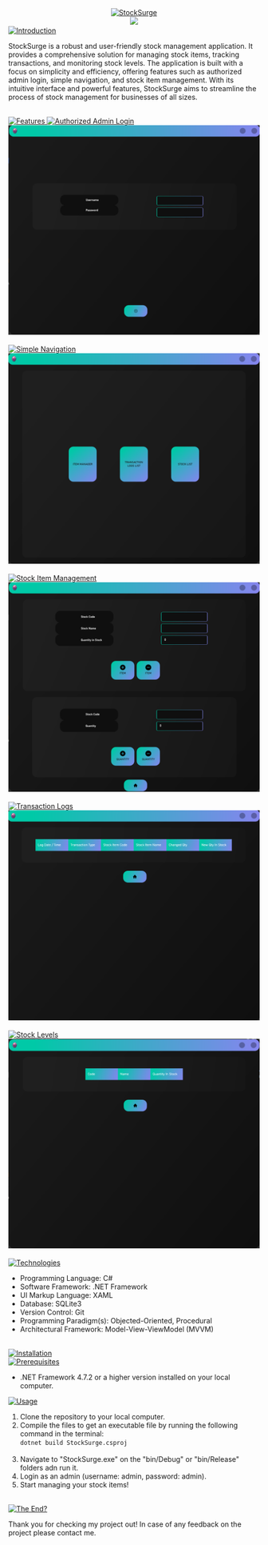 <div align="center">
    <a href="https://git.io/typing-svg">
        <img src="https://readme-typing-svg.demolab.com?font=Jetbrains+Mono&weight=700&size=40&pause=10&color=27F786&center=true&vCenter=true&repeat=false&random=false&width=600&lines=StockSurge" alt="StockSurge" />
    </a>
</div>
<div align="center">
    <a href="https://skillicons.dev">
        <img src="https://skillicons.dev/icons?i=cs,dotnet,sqlite,git&theme=dark" />
    </a>
</div>
<div>
    <a href="https://git.io/typing-svg">
        <img src="https://readme-typing-svg.demolab.com?font=Jetbrains+Mono&size=25&weight=700&pause=10&color=27F786&background=AE49FF00&center=false&vCenter=true&repeat=false&random=false&width=435&height=35&lines=Introduction" alt="Introduction" />
    </a>
    <p>StockSurge is a robust and user-friendly stock management application. It provides a comprehensive solution for managing stock items, tracking transactions, and monitoring stock levels. The application is built with a focus on simplicity and efficiency, offering features such as authorized admin login, simple navigation, and stock item management. With its intuitive interface and powerful features, StockSurge aims to streamline the process of stock management for businesses of all sizes.</p>
</div>
<br>
<div>
    <a href="https://git.io/typing-svg">
        <img src="https://readme-typing-svg.demolab.com?font=Jetbrains+Mono&size=25&weight=700&pause=10&color=27F786&background=AE49FF00&center=false&vCenter=true&repeat=false&random=false&width=435&height=35&lines=Features" alt="Features" />
    </a>
    <a href="https://git.io/typing-svg">
        <img src="https://readme-typing-svg.demolab.com?font=Jetbrains+Mono&size=15&weight=700&&duration=5&pause=1&color=27F786&background=AE49FF00&center=false&vCenter=true&repeat=false&random=false&width=435&height=35&lines=Authorized+Admin+Login" alt="Authorized Admin Login" />
    </a>
    <div>
        <img src="StockSurge/Assets/Images/Previews/login_screen.png" alt="Login Screen"/>
    </div>
    <br>
    <a href="https://git.io/typing-svg">
        <img src="https://readme-typing-svg.demolab.com?font=Jetbrains+Mono&size=15&weight=700&&duration=5&pause=1&color=27F786&background=AE49FF00&center=false&vCenter=true&repeat=false&random=false&width=435&height=35&lines=Simple+Navigation" alt="Simple Navigation" />
    </a>
    <div>
        <img src="StockSurge/Assets/Images/Previews/home_screen.png" alt="Home Screen"/>
    </div>
    <br>
    <a href="https://git.io/typing-svg">
        <img src="https://readme-typing-svg.demolab.com?font=Jetbrains+Mono&size=15&weight=700&&duration=5&pause=1&color=27F786&background=AE49FF00&center=false&vCenter=true&repeat=false&random=false&width=435&height=35&lines=Stock+Item+Management" alt="Stock Item Management" />
    </a>
    <div>
        <img src="StockSurge/Assets/Images/Previews/stock_item_editing_screen.png" alt="Stock Item Editing Screen"/>
    </div>
    <br>
    <a href="https://git.io/typing-svg">
        <img src="https://readme-typing-svg.demolab.com?font=Jetbrains+Mono&size=15&weight=700&&duration=5&pause=1&color=27F786&background=AE49FF00&center=false&vCenter=true&repeat=false&random=false&width=435&height=35&lines=Transaction+Logs" alt="Transaction Logs" />
    </a>
    <div>
        <img src="StockSurge/Assets/Images/Previews/transaction_log_screen.png" alt="Transaction Log Screen"/>
    </div>
    <br>
    <a href="https://git.io/typing-svg">
        <img src="https://readme-typing-svg.demolab.com?font=Jetbrains+Mono&size=15&weight=700&&duration=5&pause=1&color=27F786&background=AE49FF00&center=false&vCenter=true&repeat=false&random=false&width=435&height=35&lines=Stock+Levels" alt="Stock Levels" />
    </a>
    <div>
        <img src="StockSurge/Assets/Images/Previews/stock_item_screen.png" alt="Stock Item Screen"/>
    </div>
</div>
<br>
<div>
    <a href="https://git.io/typing-svg">
        <img src="https://readme-typing-svg.demolab.com?font=Jetbrains+Mono&size=25&weight=700&pause=10&color=27F786&background=AE49FF00&center=false&vCenter=true&repeat=false&random=false&width=435&height=35&lines=Technologies" alt="Technologies" />
    </a>
    <ul>
        <li>Programming Language: C#</li>
        <li>Software Framework: .NET Framework</li>
        <li>UI Markup Language: XAML</li>
        <li>Database: SQLite3</li>
        <li>Version Control: Git</li>
        <li>Programming Paradigm(s): Objected-Oriented, Procedural</li>
        <li>Architectural Framework: Model-View-ViewModel (MVVM)</li>
    </ul>
</div>
<br>
<div>
    <a href="https://git.io/typing-svg">
        <img src="https://readme-typing-svg.demolab.com?font=Jetbrains+Mono&size=25&weight=700&pause=10&color=27F786&background=AE49FF00&center=false&vCenter=true&repeat=false&random=false&width=435&height=35&lines=Installation" alt="Installation" />
    </a>
</div>
<div>
    <a href="https://git.io/typing-svg">
        <img src="https://readme-typing-svg.demolab.com?font=Jetbrains+Mono&size=15&weight=700&pause=10&color=27F786&background=AE49FF00&center=false&vCenter=true&repeat=false&random=false&width=435&height=35&lines=Prerequisites/Dependencies" alt="Prerequisites" />
    </a>
    <ul>
        <li>.NET Framework 4.7.2 or a higher version installed on your local computer.</li>
    </ul>
    <a href="https://git.io/typing-svg">
        <img src="https://readme-typing-svg.demolab.com?font=Jetbrains+Mono&size=15&weight=700&pause=10&color=27F786&background=AE49FF00&center=false&vCenter=true&repeat=false&random=false&width=435&height=35&lines=Usage" alt="Usage" />
    </a>
    <ol>
        <li>Clone the repository to your local computer.</li>
        <li>Compile the files to get an executable file by running the following command in the terminal:</li>
        <code>dotnet build StockSurge.csproj</code>
        <br>
        <br>
        <li>Navigate to "StockSurge.exe" on the "bin/Debug" or "bin/Release" folders adn run it.</li>
        <li>Login as an admin (username: admin, password: admin).</li>
        <li>Start managing your stock items!</li>
    </ol>
</div>
<br>
<div>
    <a href="https://git.io/typing-svg">
        <img src="https://readme-typing-svg.demolab.com?font=Jetbrains+Mono&size=25&weight=700&pause=10&color=27F786&background=AE49FF00&center=false&vCenter=true&repeat=false&random=false&width=435&height=35&lines=The End?" alt="The End?" />
    </a>
    <p>Thank you for checking my project out! In case of any feedback on the project please contact me.</p>
</div>